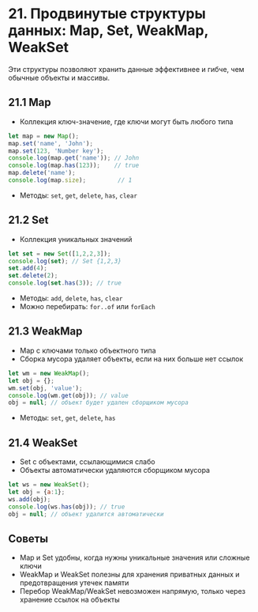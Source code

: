 # 21. Продвинутые структуры данных: Map, Set, WeakMap, WeakSet

Эти структуры позволяют хранить данные эффективнее и гибче, чем обычные объекты и массивы.

## 21.1 Map

* Коллекция ключ-значение, где ключи могут быть любого типа

```javascript
let map = new Map();
map.set('name', 'John');
map.set(123, 'Number key');
console.log(map.get('name')); // John
console.log(map.has(123));    // true
map.delete('name');
console.log(map.size);         // 1
```

* Методы: `set`, `get`, `delete`, `has`, `clear`

## 21.2 Set

* Коллекция уникальных значений

```javascript
let set = new Set([1,2,2,3]);
console.log(set); // Set {1,2,3}
set.add(4);
set.delete(2);
console.log(set.has(3)); // true
```

* Методы: `add`, `delete`, `has`, `clear`
* Можно перебирать: `for..of` или `forEach`

## 21.3 WeakMap

* Map с ключами только объектного типа
* Сборка мусора удаляет объекты, если на них больше нет ссылок

```javascript
let wm = new WeakMap();
let obj = {};
wm.set(obj, 'value');
console.log(wm.get(obj)); // value
obj = null; // объект будет удален сборщиком мусора
```

* Методы: `set`, `get`, `delete`, `has`

## 21.4 WeakSet

* Set с объектами, ссылающимися слабо
* Объекты автоматически удаляются сборщиком мусора

```javascript
let ws = new WeakSet();
let obj = {a:1};
ws.add(obj);
console.log(ws.has(obj)); // true
obj = null; // объект удалится автоматически
```

## Советы

* Map и Set удобны, когда нужны уникальные значения или сложные ключи
* WeakMap и WeakSet полезны для хранения приватных данных и предотвращения утечек памяти
* Перебор WeakMap/WeakSet невозможен напрямую, только через хранение ссылок на объекты
